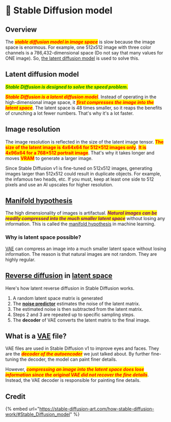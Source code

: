 # 🤑 Stable Diffusion model

## Overview

The _<mark style="color:red;">**stable diffusion model in image space**</mark>_ is slow because the image space is enormous. For example, one 512x512 image with three color channels is a 786,432-dimensional space (Do not say that many values for ONE image). So, [the latent diffusion model](stable-diffusion-model.md#latent-diffusion-model) is used to solve this.

## Latent diffusion model

_<mark style="color:green;">**Stable Diffusion is designed to solve the speed problem.**</mark>_

_<mark style="color:red;">**Stable Diffusion is a latent diffusion model**</mark>_. Instead of operating in the high-dimensional image space, it _<mark style="color:red;">**first compresses the image into the latent space**</mark>_. The latent space is 48 times smaller, so it reaps the benefits of crunching a lot fewer numbers. That's why it's a lot faster.

## Image resolution

The image resolution is reflected in the size of the latent image tensor. <mark style="color:red;">**The size of the latent image is 4x64x64 for 512×512 images only**</mark>. <mark style="color:red;">**It is 4x96x64 for a 768×512 portrait image**</mark>. That's why it takes longer and moves <mark style="color:red;">**VRAM**</mark> to generate a larger image.

Since Stable Diffusion v1 is fine-tuned on 512x512 images, generating images larger than 512x512 could result in duplicate objects. For example, the infamous two heads, etc. If you must, keep at least one side to 512 pixels and use an AI upscales for higher resolution.

## [Manifold hypothesis](https://en.wikipedia.org/wiki/Manifold\_hypothesis)

The high dimensionality of images is artifactual. _<mark style="color:purple;">**Natural images can be readily compressed into the much smaller latent space**</mark>_ without losing any information. This is called the [manifold hypothesis](https://en.wikipedia.org/wiki/Manifold\_hypothesis) in machine learning.

### Why is latent space possible?

[VAE](stable-diffusion-model.md#what-is-a-vae-file) can compress an image into a much smaller latent space without losing information. The reason is that natural images are not random. They are highly regular.

## [Reverse diffusion](diffusion-in-image.md#reverse-diffusion) in [latent space](vae.md#variational-autoencoder)

Here's how latent reverse diffusion in Stable Diffusion works.

1. A random latent space matrix is generated
2. The [**noise predictor**](diffusion-in-image.md#noise-predictor) estimates the noise of the latent matrix.
3. The estimated noise is then subtracted from the latent matrix.
4. Steps 2 and 3 are repeated up to specific sampling steps.
5. The **decoder** of VAE converts the latent matrix to the final image.

## What is a [VAE](vae.md) file?

VAE files are used in Stable Diffusion v1 to improve eyes and faces. They are the _<mark style="color:red;">**decoder of the autoencoder**</mark>_ we just talked about. By further fine-tuning the decoder, the model can paint finer details.&#x20;

However, _<mark style="color:red;">**compressing an image into the latent space does lose information since the original VAE did not recover the fine details**</mark>_. Instead, the VAE decoder is responsible for painting fine details.

## Credit

{% embed url="https://stable-diffusion-art.com/how-stable-diffusion-work/#Stable_Diffusion_model" %}

